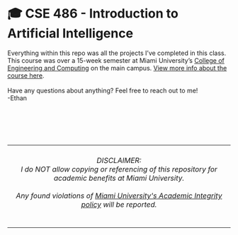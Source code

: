 # 🎓 CSE 486 - Introduction to Artificial Intelligence

Everything within this repo was all the projects I’ve completed in this class. This course was over a 15-week semester at Miami University’s [College of Engineering and Computing][1] on the main campus. [View more info about the course here][2].
<br>
<br>
Have any questions about anything? Feel free to reach out to me!
<br>
-Ethan


[1]: https://miamioh.edu/cec/index.html
[2]: https://www.miamioh.edu/cec/academics/departments/cse/academics/course-descriptions/cse-486-586/index.html

<br>
<br>
<br>
<br>
<table align="center">
  <tr>
    <td>
<h6 align="center">DISCLAIMER:<br>I do NOT allow copying or referencing of this repository for academic benefits at Miami University. <br><br> Any found violations of <a href="https://miamioh.edu/policy-library/students/undergraduate/academic-regulations/academic-integrity.html">Miami University's Academic Integrity policy</a> will be reported.</h6>
    </td>
  </tr>
</table>
